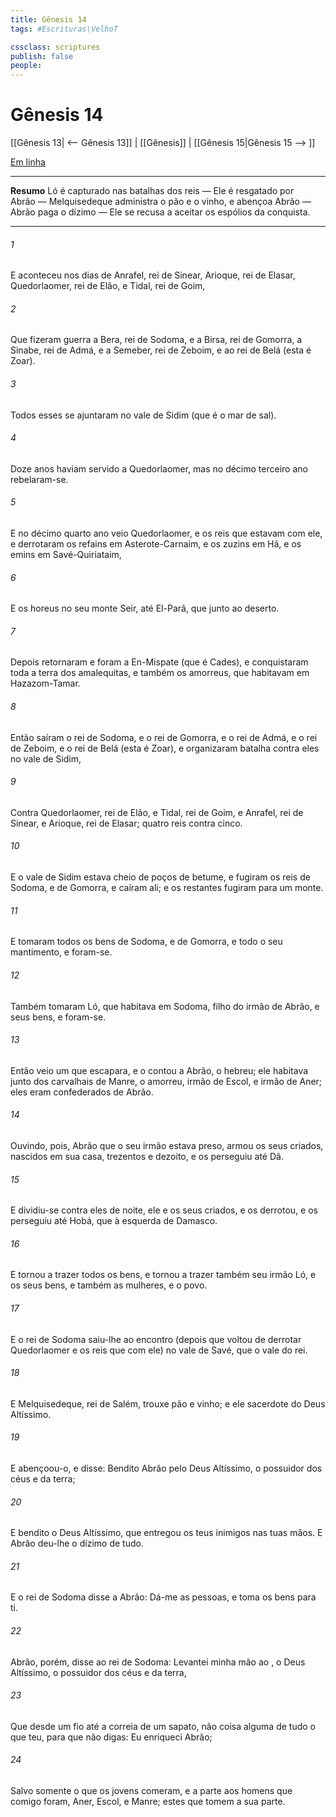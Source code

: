 ```yaml
---
title: Gênesis 14
tags: #Escrituras\VelhoT

cssclass: scriptures
publish: false
people:
---
```


# Gênesis 14
[[Gênesis 13| <-- Gênesis 13]] | [[Gênesis]] | [[Gênesis 15|Gênesis 15 --> ]]

[Em linha](https://churchofjesuschrist.org/study/scriptures/ot/gen/14?lang=por)

---
__Resumo__
Ló é capturado nas batalhas dos reis — Ele é resgatado por Abrão — Melquisedeque administra o pão e o vinho, e abençoa Abrão — Abrão paga o dízimo — Ele se recusa a aceitar os espólios da conquista.

---
###### 1 
E aconteceu nos dias de Anrafel, rei de Sinear, Arioque, rei de Elasar, Quedorlaomer, rei de Elão, e Tidal, rei de Goim,

###### 2 
Que  fizeram guerra a Bera, rei de Sodoma, e a Birsa, rei de Gomorra, a Sinabe, rei de Admá, e a Semeber, rei de Zeboim, e ao rei de Belá (esta é Zoar).

###### 3 
Todos esses se ajuntaram no vale de Sidim (que é o mar de sal).

###### 4 
Doze anos haviam servido a Quedorlaomer, mas no décimo terceiro ano rebelaram-se.

###### 5 
E no décimo quarto ano veio Quedorlaomer, e os reis que estavam com ele, e derrotaram os refains em Asterote-Carnaim, e os zuzins em Hã, e os emins em Savé-Quiriataim,

###### 6 
E os horeus no seu monte Seir, até El-Parã, que  junto ao deserto.

###### 7 
Depois retornaram e foram a En-Mispate (que é Cades), e conquistaram toda a terra dos amalequitas, e também os amorreus, que habitavam em Hazazom-Tamar.

###### 8 
Então saíram o rei de Sodoma, e o rei de Gomorra, e o rei de Admá, e o rei de Zeboim, e o rei de Belá (esta é Zoar), e organizaram batalha contra eles no vale de Sidim,

###### 9 
Contra Quedorlaomer, rei de Elão, e Tidal, rei de Goim, e Anrafel, rei de Sinear, e Arioque, rei de Elasar; quatro reis contra cinco.

###### 10 
E o vale de Sidim estava cheio de poços de betume, e fugiram os reis de Sodoma, e de Gomorra, e caíram ali; e os restantes fugiram para um monte.

###### 11 
E tomaram todos os bens de Sodoma, e de Gomorra, e todo o seu mantimento, e foram-se.

###### 12 
Também tomaram Ló, que habitava em Sodoma, filho do irmão de Abrão, e seus bens, e foram-se.

###### 13 
Então veio um que escapara, e o contou a Abrão, o hebreu; ele habitava junto dos carvalhais de Manre, o amorreu, irmão de Escol, e irmão de Aner; eles eram confederados de Abrão.

###### 14 
Ouvindo, pois, Abrão que o seu irmão estava preso, armou os seus criados, nascidos em sua casa, trezentos e dezoito, e os perseguiu até Dã.

###### 15 
E dividiu-se contra eles de noite, ele e os seus criados, e os derrotou, e os perseguiu até Hobá, que  à esquerda de Damasco.

###### 16 
E tornou a trazer todos os bens, e tornou a trazer também seu irmão Ló, e os seus bens, e também as mulheres, e o povo.

###### 17 
E o rei de Sodoma saiu-lhe ao encontro (depois que voltou de derrotar Quedorlaomer e os reis que  com ele) no vale de Savé, que  o vale do rei.

###### 18 
E Melquisedeque, rei de Salém, trouxe pão e vinho; e  ele sacerdote do Deus Altíssimo.

###### 19 
E abençoou-o, e disse: Bendito  Abrão pelo Deus Altíssimo, o possuidor dos céus e da terra;

###### 20 
E bendito  o Deus Altíssimo, que entregou os teus inimigos nas tuas mãos. E Abrão deu-lhe o dízimo de tudo.

###### 21 
E o rei de Sodoma disse a Abrão: Dá-me as pessoas, e toma os bens para ti.

###### 22 
Abrão, porém, disse ao rei de Sodoma: Levantei minha mão  ao , o Deus Altíssimo, o possuidor dos céus e da terra,

###### 23 
Que desde um fio até a correia de um sapato, não  coisa alguma de tudo o que  teu, para que não digas: Eu enriqueci Abrão;

###### 24 
Salvo  somente o que os jovens comeram, e a parte  aos homens que comigo foram, Aner, Escol, e Manre; estes que tomem a sua parte.

